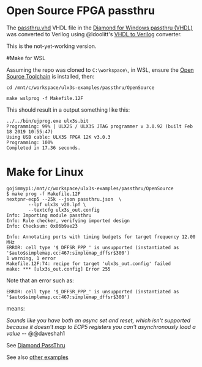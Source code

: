 # Open Source FPGA passthru

The [passthru.vhd](../Diamond/passthru.vhd) VHDL file in the [Diamond for Windows passthru (VHDL)](../Diamond/README.md) was converted to Verilog using @ldoolitt's [VHDL to Verilog](https://github.com/ldoolitt/vhd2vl) converter.

This is the not-yet-working version.


#Make for WSL

Assuming the repo was cloned to `C:\workspace\`, in WSL, ensure the [Open Source Toolchain](../../OpenSource-toolchain/README.md) is installed, then:

```
cd /mnt/c/workspace/ulx3s-examples/passthru/OpenSource

make wslprog -f Makefile.12F
```
This should result in a output something like this:

```
../../bin/ujprog.exe ulx3s.bit
Programming: 99% | ULX2S / ULX3S JTAG programmer v 3.0.92 (built Feb 18 2019 10:55:47)
Using USB cable: ULX3S FPGA 12K v3.0.3
Programming: 100%
Completed in 17.36 seconds.
```


# Make for Linux
```
gojimmypi:/mnt/c/workspace/ulx3s-examples/passthru/OpenSource
$ make prog -f Makefile.12F
nextpnr-ecp5 --25k --json passthru.json  \
        --lpf ulx3s_v20.lpf \
        --textcfg ulx3s_out.config
Info: Importing module passthru
Info: Rule checker, verifying imported design
Info: Checksum: 0x06b9ae23

Info: Annotating ports with timing budgets for target frequency 12.00 MHz
ERROR: cell type '$_DFFSR_PPP_' is unsupported (instantiated as '$auto$simplemap.cc:467:simplemap_dffsr$300')
1 warning, 1 error
Makefile.12F:74: recipe for target 'ulx3s_out.config' failed
make: *** [ulx3s_out.config] Error 255
```

Note that an error such as:

```
ERROR: cell type '$_DFFSR_PPP_' is unsupported (instantiated as '$auto$simplemap.cc:467:simplemap_dffsr$300')
```

means:

_Sounds like you have both an async set and reset, which isn't supported because it doesn't map to ECP5 registers
you can't asynchronously load a value_ 
-- @@daveshah1


See [Diamond PassThru](../Diamond/README.md)

See also [other examples](../../README.md)